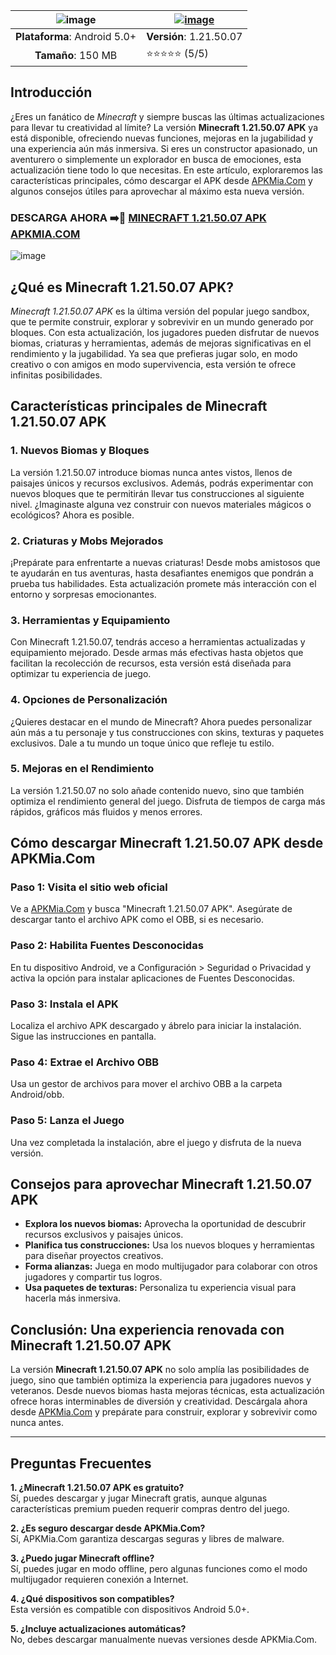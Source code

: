 | ![image](https://github.com/user-attachments/assets/43d25108-5451-4f81-ac72-b630a8087405)| [![image](https://github.com/user-attachments/assets/edc25237-b7d6-41c2-ba31-8c1370416bfc)](https://s.net.vn/BDLm) |
|:-------------------------------------------------:|-----------------------|
| **Plataforma**: Android 5.0+                      | **Versión**: 1.21.50.07 |
| **Tamaño**: 150 MB                                | ⭐⭐⭐⭐⭐ (5/5) |

## Introducción

¿Eres un fanático de *Minecraft* y siempre buscas las últimas actualizaciones para llevar tu creatividad al límite? La versión **Minecraft 1.21.50.07 APK** ya está disponible, ofreciendo nuevas funciones, mejoras en la jugabilidad y una experiencia aún más inmersiva. Si eres un constructor apasionado, un aventurero o simplemente un explorador en busca de emociones, esta actualización tiene todo lo que necesitas. En este artículo, exploraremos las características principales, cómo descargar el APK desde [APKMia.Com](https://apkmiacom/minecraft-1-21-50-07-apk.html) y algunos consejos útiles para aprovechar al máximo esta nueva versión.

### DESCARGA AHORA ➡️📱 [MINECRAFT 1.21.50.07 APK APKMIA.COM](https://s.net.vn/BDLm)
![image](https://github.com/user-attachments/assets/5597b1b3-aa09-4584-b7a2-0ec720026ff4)


## ¿Qué es Minecraft 1.21.50.07 APK?

*Minecraft 1.21.50.07 APK* es la última versión del popular juego sandbox, que te permite construir, explorar y sobrevivir en un mundo generado por bloques. Con esta actualización, los jugadores pueden disfrutar de nuevos biomas, criaturas y herramientas, además de mejoras significativas en el rendimiento y la jugabilidad. Ya sea que prefieras jugar solo, en modo creativo o con amigos en modo supervivencia, esta versión te ofrece infinitas posibilidades.

## Características principales de Minecraft 1.21.50.07 APK

### 1. **Nuevos Biomas y Bloques**
La versión 1.21.50.07 introduce biomas nunca antes vistos, llenos de paisajes únicos y recursos exclusivos. Además, podrás experimentar con nuevos bloques que te permitirán llevar tus construcciones al siguiente nivel. ¿Imaginaste alguna vez construir con nuevos materiales mágicos o ecológicos? Ahora es posible.

### 2. **Criaturas y Mobs Mejorados**
¡Prepárate para enfrentarte a nuevas criaturas! Desde mobs amistosos que te ayudarán en tus aventuras, hasta desafiantes enemigos que pondrán a prueba tus habilidades. Esta actualización promete más interacción con el entorno y sorpresas emocionantes.

### 3. **Herramientas y Equipamiento**
Con Minecraft 1.21.50.07, tendrás acceso a herramientas actualizadas y equipamiento mejorado. Desde armas más efectivas hasta objetos que facilitan la recolección de recursos, esta versión está diseñada para optimizar tu experiencia de juego.

### 4. **Opciones de Personalización**
¿Quieres destacar en el mundo de Minecraft? Ahora puedes personalizar aún más a tu personaje y tus construcciones con skins, texturas y paquetes exclusivos. Dale a tu mundo un toque único que refleje tu estilo.

### 5. **Mejoras en el Rendimiento**
La versión 1.21.50.07 no solo añade contenido nuevo, sino que también optimiza el rendimiento general del juego. Disfruta de tiempos de carga más rápidos, gráficos más fluidos y menos errores.

## Cómo descargar Minecraft 1.21.50.07 APK desde APKMia.Com

### Paso 1: **Visita el sitio web oficial**
Ve a [APKMia.Com](https://s.net.vn/BDLm) y busca "Minecraft 1.21.50.07 APK". Asegúrate de descargar tanto el archivo APK como el OBB, si es necesario.

### Paso 2: **Habilita Fuentes Desconocidas**
En tu dispositivo Android, ve a Configuración > Seguridad o Privacidad y activa la opción para instalar aplicaciones de Fuentes Desconocidas.

### Paso 3: **Instala el APK**
Localiza el archivo APK descargado y ábrelo para iniciar la instalación. Sigue las instrucciones en pantalla.

### Paso 4: **Extrae el Archivo OBB**
Usa un gestor de archivos para mover el archivo OBB a la carpeta Android/obb.

### Paso 5: **Lanza el Juego**
Una vez completada la instalación, abre el juego y disfruta de la nueva versión.

## Consejos para aprovechar Minecraft 1.21.50.07 APK

- **Explora los nuevos biomas:** Aprovecha la oportunidad de descubrir recursos exclusivos y paisajes únicos.
- **Planifica tus construcciones:** Usa los nuevos bloques y herramientas para diseñar proyectos creativos.
- **Forma alianzas:** Juega en modo multijugador para colaborar con otros jugadores y compartir tus logros.
- **Usa paquetes de texturas:** Personaliza tu experiencia visual para hacerla más inmersiva.

## Conclusión: Una experiencia renovada con Minecraft 1.21.50.07 APK

La versión **Minecraft 1.21.50.07 APK** no solo amplía las posibilidades de juego, sino que también optimiza la experiencia para jugadores nuevos y veteranos. Desde nuevos biomas hasta mejoras técnicas, esta actualización ofrece horas interminables de diversión y creatividad. Descárgala ahora desde [APKMia.Com](https://s.net.vn/BDLm) y prepárate para construir, explorar y sobrevivir como nunca antes.

---

## Preguntas Frecuentes

**1. ¿Minecraft 1.21.50.07 APK es gratuito?**  
Sí, puedes descargar y jugar Minecraft gratis, aunque algunas características premium pueden requerir compras dentro del juego.

**2. ¿Es seguro descargar desde APKMia.Com?**  
Sí, APKMia.Com garantiza descargas seguras y libres de malware.

**3. ¿Puedo jugar Minecraft offline?**  
Sí, puedes jugar en modo offline, pero algunas funciones como el modo multijugador requieren conexión a Internet.

**4. ¿Qué dispositivos son compatibles?**  
Esta versión es compatible con dispositivos Android 5.0+.

**5. ¿Incluye actualizaciones automáticas?**  
No, debes descargar manualmente nuevas versiones desde APKMia.Com.
